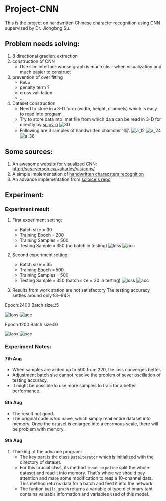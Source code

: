 
# Project-CNN

This is the project on handwritten Chinese character recognition using CNN supervised by Dr. Jionglong Su.

## Problem needs solving:

1. 8 directional gradient extraction
2. construction of CNN
   - Use slim interface whose graph is much clear when visualization and much easier to construct
3. prevention of over fitting
   - ReLu
   - penalty term ?
   - cross validation
   - ...
4. Dataset construction
   - Need to store in a 3-D form (width, height, channels) which is easy to read into program
   - Try to store data into .mat file from which data can be read in 3-D for directly by [scipy.io](https://docs.scipy.org/doc/scipy-0.19.1/reference/io.html)
![3D](images/3D_dataset.PNG)
   - Following are 3 samples of handwritten character '啊'.
![a_12](images/a_12.png)
![a_24](images/a_24.png)
![a_36](images/a_36.png)

## Some sources:

1. An awesome website for visualized CNN: http://scs.ryerson.ca/~aharley/vis/conv/
2. A simple implementation of [handwritten characaters recognition](http://blog.topspeedsnail.com/archives/10897)
3. An advance implementation from [soloice's repo](https://github.com/soloice/Chinese-Character-Recognition)


## Experiment:

### Experiment result
1. First experiment setting:
   - Batch size = 30
   - Training Epoch = 200
   - Training Samples = 500
   - Testing Sample = 350 (no batch in testing)
![loss](images/soft_loss_200_30_500train_390test.png)
![acc](images/acc_200_30_500train_390test.png)

2. Second experiment setting:
   - Batch size = 35
   - Training Epoch = 500
   - Training Samples = 500
   - Testing Sample = 350 (batch size = 30 in testing)
![loss](images/soft_loss_500_35_500_350.png)
![acc](images/acc_500_35_500_350.png)

3. Results from work station are not satisfactory
The testing accuracy settles around only 93~94%

Epoch:2400  Batch size:25

![loss](images/soft_loss_2400_25.png)
![acc](images/accuracy_2400_25.png)

Epoch:1200  Batch size:50

![loss](images/soft_loss_1200_50.png)
![acc](images/accuracy_1200_50.png)

### Experiment Notes:
#### 7th Aug
   - When samples are added up to 500 from 220, the loss converges better.
   - Adjustment batch size cannot resolve the problem of sever oscillation of testing accuracy.
   - It might be possible to use more samples to train for a better performance.

#### 8th Aug
   - The result not good.
   - The original code is too naive, which simply read entire dataset into memory. Once the dataset is enlarged into a enormous scale, there will be problem with memory.

#### 9th Aug
   1. Thinking of the advance program:
      - The key part is the class `DataIterator` which is initialized with the directory of dataset.
      - For this crucial class, its method `input_pipeline` split the whole dataset and read it into memory. That's where we should pay attention and make some modification to read a 10-channel data. This method returns data for a batch and feed it into the network.
      - The funtion `build_graph` returns a variable of type dictionary taht contains valuable information and variables used of this model.
   
